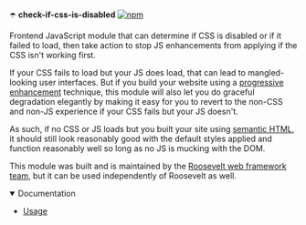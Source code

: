 ☂️ **check-if-css-is-disabled** [![npm](https://img.shields.io/npm/v/check-if-css-is-disabled.svg)](https://www.npmjs.com/package/check-if-css-is-disabled)

Frontend JavaScript module that can determine if CSS is disabled or if it failed to load, then take action to stop JS enhancements from applying if the CSS isn't working first.

If your CSS fails to load but your JS does load, that can lead to mangled-looking user interfaces. But if you build your website using a [progressive enhancement](https://en.wikipedia.org/wiki/Progressive_enhancement) technique, this module will also let you do graceful degradation elegantly by making it easy for you to revert to the non-CSS and non-JS experience if your CSS fails but your JS doesn't.

As such, if no CSS or JS loads but you built your site using [semantic HTML](https://en.wikipedia.org/wiki/Semantic_HTML), it should still look reasonably good with the default styles applied and function reasonably well so long as no JS is mucking with the DOM.

This module was built and is maintained by the [Roosevelt web framework](https://rooseveltframework.org) [team](https://rooseveltframework.org/contributors), but it can be used independently of Roosevelt as well.

<details open>
  <summary>Documentation</summary>
  <ul>
    <li><a href="./USAGE.md">Usage</a></li>
  </ul>
</details>
